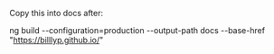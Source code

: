 Copy this into docs after:

ng build --configuration=production --output-path docs --base-href "https://billlyp.github.io/"

